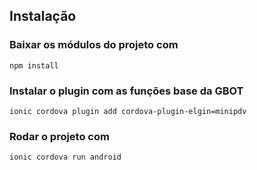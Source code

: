 ## Instalação
### Baixar os módulos do projeto com
    npm install 

### Instalar o plugin com as funções base da GBOT
    ionic cordova plugin add cordova-plugin-elgin=minipdv

### Rodar o projeto com
    ionic cordova run android